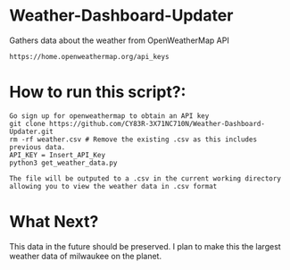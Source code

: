 # Weather-Dashboard-Updater
Gathers data about the weather from OpenWeatherMap API

```
https://home.openweathermap.org/api_keys
```

# How to run this script?:
```
Go sign up for openweathermap to obtain an API key
git clone https://github.com/CY83R-3X71NC710N/Weather-Dashboard-Updater.git
rm -rf weather.csv # Remove the existing .csv as this includes previous data.
API_KEY = Insert_API_Key
python3 get_weather_data.py

The file will be outputed to a .csv in the current working directory allowing you to view the weather data in .csv format
```
# What Next?
This data in the future should be preserved. I plan to make this the largest weather data of milwaukee on the planet.
